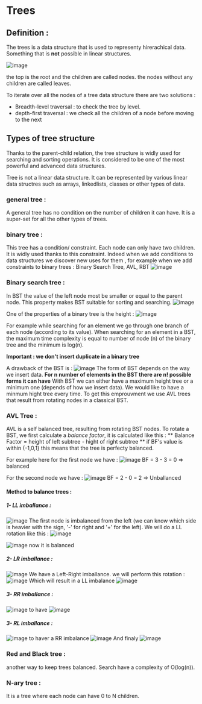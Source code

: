 # Trees

## Definition : 
The trees is a data structure that is used to representy hirerachical data. Something that is **not** possible in linear structures. 

![image](https://user-images.githubusercontent.com/42012627/181175846-b7210566-a44f-469a-9d2c-32d9737475b8.png)

the top is the root and the children are called nodes. the nodes without any children are called leaves. 

To iterate over all the nodes of a tree data structure there are two solutions : 
* Breadth-level traversal : to check the tree by level.
* depth-first traversal : we check all the children of a node before moving to the next 

## Types of tree structure 

Thanks to the parent-child relation, the tree structure is widly used for searching and sorting operations. It is considered to be one of the most powerful and advanced data structures. 

Tree is not a linear data structure. It can be represented by various linear data structres such as arrays, linkedlists, classes or other types of data. 

### general tree : 
A general tree has no condition on the number of children it can have. It is a super-set for all the other types of trees. 

### binary tree : 
This tree has a condition/ constraint. Each node can only have two children. It is widly used thanks to this constraint. Indeed when we add conditions to data structures we discover new uses for them , for example when we add constraints to binary trees : Binary Search Tree, AVL, RBT 
![image](https://user-images.githubusercontent.com/42012627/181180432-05cd114b-9ce5-4334-8f38-e19a4d05debb.png)

### Binary search tree : 
In BST the value of the left node most be smaller or equal to the parent node. This property makes BST suitable for sorting and searching. 
![image](https://user-images.githubusercontent.com/42012627/181180821-d013152b-e890-41fd-b930-554cbcb5ff18.png)

One of the properties of a binary tree is the height : 
![image](https://user-images.githubusercontent.com/42012627/181590353-5953096b-64f5-476c-85eb-5c17fea846ae.png)


For example while searching for an element we go through one branch of each node (according to its value).
When searching for an element in a BST, the maximum time complexity is equal to number of node (n) of the binary tree and the minimum is log(n). 

**Important : we don't insert duplicate in a binary tree**

A drawback of the BST is : 
![image](https://user-images.githubusercontent.com/42012627/181591581-80dcd4db-798b-40cb-83a7-f7949037bb48.png)
The form of BST depends on the way we insert data. **For n number of elements in the BST there are n! possible forms it can have**
With BST we can either have a maximum height tree or a minimum one (depends of how we insert data). We would like to have a minmum hight tree every time. To get this emprouvment we use AVL trees that result from rotating nodes in a classical BST. 


### AVL Tree : 
AVL is a self balanced tree, resulting from rotating BST nodes.
To rotate a BST, we first calculate a *balance factor*, it is calculated like this : 
** Balance Factor = height of left subtree - hight of right subtree **
if BF's value is within {-1,0,1} this means that the tree is perfecty balanced.

For example here for the first node we have : 
![image](https://user-images.githubusercontent.com/42012627/181594721-1c0c9ceb-b94f-4f19-808b-1463eb453ce6.png)
BF = 3 - 3 = 0 => balanced

For the second node we have : 
![image](https://user-images.githubusercontent.com/42012627/181594982-378a4090-bb16-4083-8efd-732fc769fc51.png)
BF = 2 - 0 = 2 => Unballanced 

#### Method to balance trees : 

##### 1- LL imballance : 
![image](https://user-images.githubusercontent.com/42012627/181598690-b0378ac8-2c19-4287-97f6-128cb7c51740.png)
The first node is imbalanced from the left (we can know which side is heavier with the sign, '-' for right and '+' for the left).
We will do a LL rotation like this : 
![image](https://user-images.githubusercontent.com/42012627/181599004-dbb94a5e-dd11-4b2a-a665-51001dd7f847.png)

![image](https://user-images.githubusercontent.com/42012627/181599084-00f469f1-20ed-4dee-80f8-07e532036989.png)
now it is balanced 

##### 2- LR imballance : 
![image](https://user-images.githubusercontent.com/42012627/181599290-66e818f1-23b6-46d0-8e8e-da8dced86e63.png)
We have a Left-Right imballance. we will perform this rotation : 
![image](https://user-images.githubusercontent.com/42012627/181599515-bc836b4d-4948-412e-b7c4-dab723bedc69.png)
Which will result in a LL imbalance 
![image](https://user-images.githubusercontent.com/42012627/181599631-ffaa1f69-cdb1-4c5a-bf9a-0e59272198e3.png)

##### 3- RR imballance : 
![image](https://user-images.githubusercontent.com/42012627/181599824-f349f962-e350-4d9a-a812-67b00c6a7726.png)
to have 
![image](https://user-images.githubusercontent.com/42012627/181599084-00f469f1-20ed-4dee-80f8-07e532036989.png)

##### 3- RL imballance : 
![image](https://user-images.githubusercontent.com/42012627/181600077-10cb2799-a4ba-4460-a8af-81e3e1e6acf3.png)
to haver a RR imbalance 
![image](https://user-images.githubusercontent.com/42012627/181599824-f349f962-e350-4d9a-a812-67b00c6a7726.png)
And finaly 
![image](https://user-images.githubusercontent.com/42012627/181599084-00f469f1-20ed-4dee-80f8-07e532036989.png)



### Red and Black tree : 
another way to keep trees balanced. Search have a complexity of O(log(n)).

### N-ary tree :
It is a tree where each node can have 0 to N children. 





